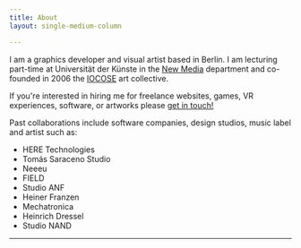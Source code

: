 ```yaml
---
title: About
layout: single-medium-column

---
```



<!-- {{< img src="/img/posts/grass/grass.jpg" caption="Steve Francia" >}} -->

I am a graphics developer and visual artist based in Berlin.
I am lecturing part-time at Universität der Künste in the [New Media](https://newmedia.udk-berlin.de/about) department and co-founded in 2006 the [IOCOSE](http://iocose.org) art collective.

If you're interested in hiring me for freelance websites, games, VR experiences, software, or artworks please [get in touch!](mailto:info@davideprati.com)

Past collaborations include software companies, design studios, music label and artist such as:

- HERE Technologies
- Tomás Saraceno Studio
- Neeeu
- FIELD
- Studio ANF
- Heiner Franzen
- Mechatronica
- Heinrich Dressel
- Studio NAND

---
